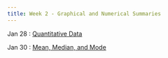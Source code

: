 ```yaml
---
title: Week 2 - Graphical and Numerical Summaries
---
```


Jan 28
: [Quantitative Data](https://rmshksu.github.io/stat225_spring2025/classes/d3-225-spr25.html)

Jan 30
: [Mean, Median, and Mode](#)
